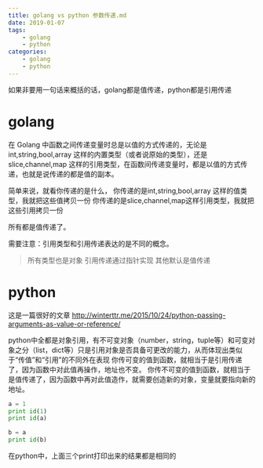 ```yaml
---
title: golang vs python 参数传递.md
date: 2019-01-07
tags:
	- golang
	- python
categories:
	- golang
	- python
---
```


如果非要用一句话来概括的话，golang都是值传递，python都是引用传递

# golang
在 Golang 中函数之间传递变量时总是以值的方式传递的，无论是 int,string,bool,array 这样的内置类型（或者说原始的类型），还是 slice,channel,map 这样的引用类型，在函数间传递变量时，都是以值的方式传递，也就是说传递的都是值的副本。

简单来说，就看你传递的是什么，
你传递的是int,string,bool,array 这样的值类型，我就把这些值拷贝一份
你传递的是slice,channel,map这样引用类型，我就把这些引用拷贝一份

所有都是值传递了。

需要注意：引用类型和引用传递表达的是不同的概念。

> 所有类型也是对象
引用传递通过指针实现
其他默认是值传递

# python
这是一篇很好的文章
http://winterttr.me/2015/10/24/python-passing-arguments-as-value-or-reference/

python中全都是对象引用，有不可变对象（number，string，tuple等）和可变对象之分（list，dict等）只是引用对象是否具备可更改的能力，从而体现出类似于“传值”和“引用”的不同外在表现
你传可变的值到函数，就相当于是引用传递了，因为函数中对此值再操作，地址也不变。
你传不可变的值到函数，就相当于是值传递了，因为函数中再对此值造作，就需要创造新的对象，变量就要指向新的地址。

```python
a = 1
print id(1)
print id(a)

b = a
print id(b)
```
在python中，上面三个print打印出来的结果都是相同的



